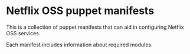 # Netflix OSS puppet manifests

This is a collection of puppet manifests that can aid in configuring Netflix OSS services.

Each manifest includes information about required modules.
